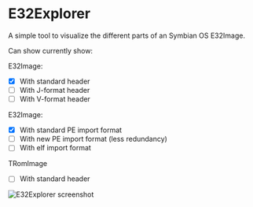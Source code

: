 # E32Explorer

A simple tool to visualize the different parts of an Symbian OS E32Image.

Can show currently show:

E32Image:
- [x] With standard header
- [ ] With J-format header
- [ ] With V-format header

E32Image:
- [x] With standard PE import format
- [ ] With new PE import format (less redundancy)
- [ ] With elf import format

TRomImage
- [ ] With standard header

![E32Explorer screenshot](http://i.imgur.com/qlbL3vY.png)
